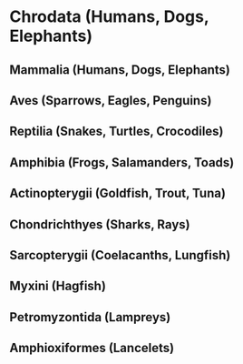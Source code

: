 # Chrodata (Humans, Dogs, Elephants)
## Mammalia (Humans, Dogs, Elephants)
## Aves (Sparrows, Eagles, Penguins)
## Reptilia (Snakes, Turtles, Crocodiles)
## Amphibia (Frogs, Salamanders, Toads)
## Actinopterygii (Goldfish, Trout, Tuna)
## Chondrichthyes (Sharks, Rays)
## Sarcopterygii (Coelacanths, Lungfish)
## Myxini (Hagfish)
## Petromyzontida (Lampreys)
## Amphioxiformes (Lancelets)
